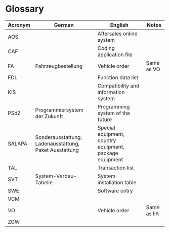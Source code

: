 # Glossary

| Acronym | German                                                 | English                                                 | Notes      |
| ------- | ------------------------------------------------------ | ------------------------------------------------------- | ---------- |
| AOS     |                                                        | Aftersales online system                                |            |
| CAF     |                                                        | Coding application file                                 |            |
| FA      | Fahrzeugbestellung                                     | Vehicle order                                           | Same as VO |
| FDL     |                                                        | Function data list                                      |            |
| KIS     |                                                        | Compatibility and information system                    |            |
| PSdZ    | Programmiersystem der Zukunft                          | Programming system of the future                        |            |
| SALAPA  | Sonderausstattung, Ladenausstattung, Paket Ausstattung | Special equipment, country equipment, package equipment |            |
| TAL     |                                                        | Transaction list                                        |            |
| SVT     | System-Verbau-Tabelle                                  | System installation table                               |            |
| SWE     |                                                        | Software entry                                          |            |
| VCM     |                                                        |                                                         |            |
| VO      |                                                        | Vehicle order                                           | Same as FA |
| ZGW     |                                                        |                                                         |            |
